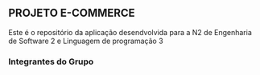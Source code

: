 ## PROJETO E-COMMERCE

Este é o repositório da aplicação desendvolvida para a N2 de Engenharia de Software 2 e Linguagem de programação 3

### Integrantes do Grupo

